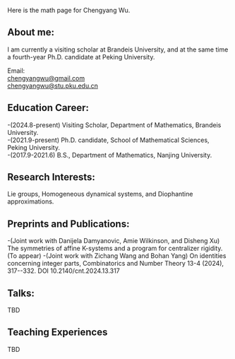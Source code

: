 Here is the math page for Chengyang Wu.

## About me:

I am currently a visiting scholar at Brandeis University, and at the same time a fourth-year Ph.D. candidate at Peking University.

Email:<br>
chengyangwu@gmail.com<br>
chengyangwu@stu.pku.edu.cn

## Education Career:
-(2024.8-present) Visiting Scholar, Department of Mathematics, Brandeis University.<br>
-(2021.9-present) Ph.D. candidate, School of Mathematical Sciences, Peking University.<br>
-(2017.9-2021.6) B.S., Department of Mathematics, Nanjing University.

## Research Interests:

Lie groups, Homogeneous dynamical systems, and Diophantine approximations. 

## Preprints and Publications:
-(Joint work with Danijela Damyanovic, Amie Wilkinson, and Disheng Xu) The symmetries of affine K-systems and a program for centralizer rigidity. (To appear)
-(Joint work with Zichang Wang and Bohan Yang) On identities concerning integer parts, Combinatorics and Number Theory 13-4 (2024), 317--332. DOI 10.2140/cnt.2024.13.317

## Talks:
TBD

## Teaching Experiences
TBD
